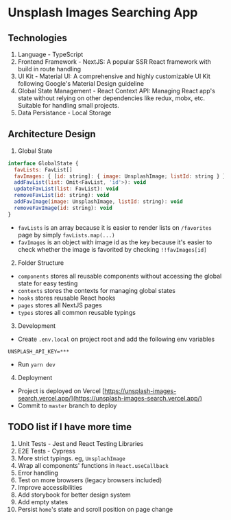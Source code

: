 # Unsplash Images Searching App

## Technologies

1. Language - TypeScript
2. Frontend Framework - NextJS: A popular SSR React framework with build in route handling
3. UI Kit - Material UI: A comprehensive and highly customizable UI Kit following Google's Material Design guideline
4. Global State Management - React Context API: Managing React app's state without relying on other dependencies like redux, mobx, etc. Suitable for handling small projects.
5. Data Persistance - Local Storage

## Architecture Design

1. Global State

```javascript
interface GlobalState {
  favLists: FavList[]
  favImages: { [id: string]: { image: UnsplashImage; listId: string } }
  addFavList(list: Omit<FavList, 'id'>): void
  updateFavList(list: FavList): void
  removeFavList(id: string): void
  addFavImage(image: UnsplashImage, listId: string): void
  removeFavImage(id: string): void
}
```

- `favLists` is an array because it is easier to render lists on `/favorites` page by simply `favLists.map(...)`
- `favImages` is an object with image id as the key because it's easier to check whether the image is favorited by checking `!!favImages[id]`

2. Folder Structure

- `components` stores all reusable components without accessing the global state for easy testing
- `contexts` stores the contexts for managing global states
- `hooks` stores reusable React hooks
- `pages` stores all NextJS pages
- `types` stores all common reusable typings

3. Development

- Create `.env.local` on project root and add the following env variables

```
UNSPLASH_API_KEY=***
```

- Run `yarn dev`

4. Deployment

- Project is deployed on Vercel [https://unsplash-images-search.vercel.app/](https://unsplash-images-search.vercel.app/)
- Commit to `master` branch to deploy

## TODO list if I have more time

1. Unit Tests - Jest and React Testing Libraries
2. E2E Tests - Cypress
3. More strict typings. eg, `UnsplachImage`
4. Wrap all components' functions in `React.useCallback`
5. Error handling
6. Test on more browsers (legacy browsers included)
7. Improve accessibilities
8. Add storybook for better design system
9. Add empty states
10. Persist `home`'s state and scroll position on page change
